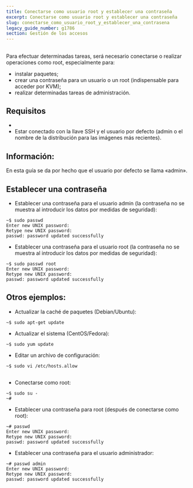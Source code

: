 ```yaml
---
title: Conectarse como usuario root y establecer una contraseña
excerpt: Conectarse como usuario root y establecer una contraseña
slug: conectarse_como_usuario_root_y_establecer_una_contrasena
legacy_guide_number: g1786
section: Gestión de los accesos
---
```



## 
Para efectuar determinadas tareas, será necesario conectarse o realizar operaciones como root, especialmente para:   

- instalar paquetes; 
- crear una contraseña para un usuario o un root (indispensable para acceder por KVM);  
- realizar determinadas tareas de administración.




## Requisitos

- []({legacy}1775)
- Estar conectado con la llave SSH y el usuario por defecto (admin o el nombre de la distribución para las imágenes más recientes).



## Información:
En esta guía se da por hecho que el usuario por defecto se llama «admin».


## Establecer una contraseña

- Establecer una contraseña para el usuario admin (la contraseña no se muestra al introducir los datos por medidas de seguridad): 

```
~$ sudo passwd
Enter new UNIX password: 
Retype new UNIX password: 
passwd: password updated successfully
```


- Establecer una contraseña para el usuario root (la contraseña no se muestra al introducir los datos por medidas de seguridad): 

```
~$ sudo passwd root
Enter new UNIX password: 
Retype new UNIX password: 
passwd: password updated successfully
```





## Otros ejemplos:

- Actualizar la caché de paquetes (Debian/Ubuntu): 

```
~$ sudo apt-get update
```


- Actualizar el sistema (CentOS/Fedora):

```
~$ sudo yum update
```


- Editar un archivo de configuración:

```
~$ sudo vi /etc/hosts.allow
```





## 

- Conectarse como root: 

```
~$ sudo su -
~#
```


- Establecer una contraseña para root (después de conectarse como root): 

```
~# passwd
Enter new UNIX password: 
Retype new UNIX password: 
passwd: password updated successfully
```


- Establecer una contraseña para el usuario administrador:

```
~# passwd admin
Enter new UNIX password: 
Retype new UNIX password: 
passwd: password updated successfully
```